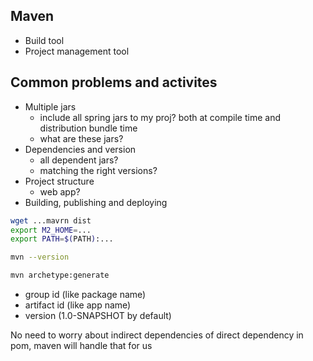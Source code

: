 

## Maven

* Build tool
* Project management tool

## Common problems and activites

* Multiple jars
    * include all spring jars to my proj? both at compile time and distribution bundle time
    * what are these jars?
* Dependencies and version
    * all dependent jars?
    * matching the right versions?
* Project structure
    * web app?
* Building, publishing and deploying

```bash
wget ...mavrn dist
export M2_HOME=...
export PATH=$(PATH):...

mvn --version

mvn archetype:generate

```

* group id (like package name)
* artifact id  (like app name)
* version (1.0-SNAPSHOT by default)

No need to worry about indirect dependencies of direct dependency in pom, maven will handle that for us